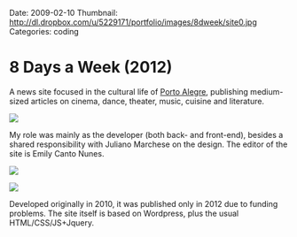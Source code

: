 Date: 2009-02-10
Thumbnail: http://dl.dropbox.com/u/5229171/portfolio/images/8dweek/site0.jpg
Categories: coding

# 8 Days a Week (2012)

A news site focused in the cultural life of [Porto Alegre][map], publishing medium-sized articles on cinema, dance, theater, music, cuisine and literature. 

[![](http://dl.dropbox.com/u/5229171/portfolio/images/8dweek/site3.jpg)][link-site]

My role was mainly as the developer (both back- and front-end), besides a shared responsibility with Juliano Marchese on the design. The editor of the site is Emily Canto Nunes.

[![](http://dl.dropbox.com/u/5229171/portfolio/images/8dweek/site1.jpg)][link-site]

[![](http://dl.dropbox.com/u/5229171/portfolio/images/8dweek/site2.jpg)][link-site]

Developed originally in 2010, it was published only in 2012 due to funding problems. The site itself is based on Wordpress, plus the usual HTML/CSS/JS+Jquery.


[link-site]:http://8dweek.com.br
[map]: https://maps.google.com/maps?q=porto+alegre&hl=it&ll=10.833306,-27.246094&spn=118.701464,166.992188&sll=37.0625,-95.677068&sspn=58.555544,83.496094&t=k&hnear=Porto+Alegre+-+Rio+Grande+do+Sul,+Brasile&z=3

